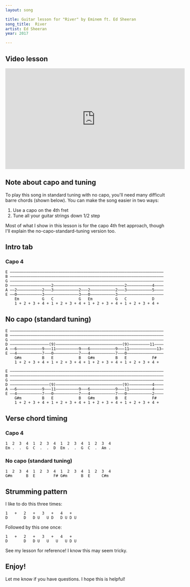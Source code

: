 ```yaml
---
layout: song

title: Guitar lesson for "River" by Eminem ft. Ed Sheeran
song_title:  River
artist: Ed Sheeran
year: 2017

---
```


## Video lesson

<iframe width="560" height="315" src="https://www.youtube.com/embed/7nlxPv2a1xw?showinfo=0" frameborder="0" allowfullscreen></iframe>

## Note about capo and tuning

To play this song in standard tuning with no capo, you'll need many difficult barre chords (shown below). You can make the song easier in two ways:

1. Use a capo on the 4th fret
2. Tune all your guitar strings down 1/2 step

Most of what I show in this lesson is for the capo 4th fret approach, though I'll explain the no-capo-standard-tuning version too.

## Intro tab

### Capo 4

    E –––––––––––––––––––––––––––––––––––––––––––––––––––––––––––––––––––
    B –––––––––––––––––––––––––––––––––––––––––––––––––––––––––––––––––––
    G –––––––––––––––––––––––––––––––––––––––––––––––––––––––––––––––––––
    D ––––––––––––––––––2–––––––––––––––––––––––––––––––2–––––––––––4––––
    A ––2–––––––––––2–––3–––––––––––2–––2–––––––––––2–––3–––––––––––5––––
    E ––0–––––––––––3–––––––––––––––3–––0–––––––––––3––––––––––––––––––––
        Em          G   C           G   Em          G   C           D   
        1 + 2 + 3 + 4 + 1 + 2 + 3 + 4 + 1 + 2 + 3 + 4 + 1 + 2 + 3 + 4 +

## No capo (standard tuning)

    E –––––––––––––––––––––––––––––––––––––––––––––––––––––––––––––––––––
    B –––––––––––––––––––––––––––––––––––––––––––––––––––––––––––––––––––
    G –––––––––––––––––––––––––––––––––––––––––––––––––––––––––––––––––––
    D –––––––––––––––––(9)–––––––––––––––––––––––––––––(9)–––––––––11––––
    A ––6–––––––––––9–––11––––––––––9–––6–––––––––––9–––11––––––––––––13–
    E ––4–––––––––––7–––0–––––––––––7–––4–––––––––––7–––0––––––––––––––––
        G#m         B   E           B   G#m         B   E           F#
        1 + 2 + 3 + 4 + 1 + 2 + 3 + 4 + 1 + 2 + 3 + 4 + 1 + 2 + 3 + 4 +

    E –––––––––––––––––––––––––––––––––––––––––––––––––––––––––––––––––––
    B –––––––––––––––––––––––––––––––––––––––––––––––––––––––––––––––––––
    G –––––––––––––––––––––––––––––––––––––––––––––––––––––––––––––––––––
    D –––––––––––––––––(9)–––––––––––––––––––––––––––––(9)––––––––––4––––
    A ––6–––––––––––9–––11––––––––––9–––6–––––––––––9–––11––––––––––4––––
    E ––4–––––––––––7–––0–––––––––––7–––4–––––––––––7–––0–––––––––––2––––
        G#m         B   E           B   G#m         B   E           F#
        1 + 2 + 3 + 4 + 1 + 2 + 3 + 4 + 1 + 2 + 3 + 4 + 1 + 2 + 3 + 4 +


## Verse chord timing

### Capo 4

    1  2  3  4  1  2  3  4  1  2  3  4  1  2  3  4  
    Em .  .  G  C  .  .  D  Em .  .  G  C  .  Am .

### No capo (standard tuning)

    1  2  3  4  1  2  3  4  1  2  3  4  1  2  3  4  
    G#m      B  E        F# G#m      B  E     C#m

## Strumming pattern

I like to do this three times:

    1   +   2   +   3   +   4   +   
    D       D   D U   U D   D U D U   

Followed by this one once:

    1   +   2   +   3   +   4   +   
    D       D   D U   U   U   U D U

See my lesson for reference! I know this may seem tricky.

## Enjoy!

Let me know if you have questions. I hope this is helpful!
